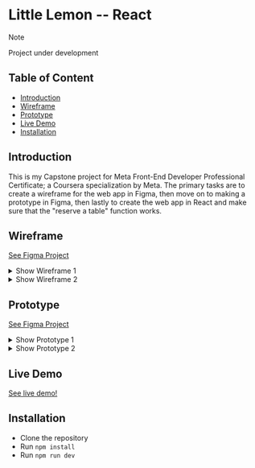 # Little Lemon -- React
> [!NOTE]
> Project under development

## Table of Content

- [Introduction](#introduction)
- [Wireframe](#wireframe)
- [Prototype](#prototype)
- [Live Demo](#live-demo)
- [Installation](#installation)

## Introduction

This is my Capstone project for Meta Front-End Developer Professional Certificate; a Coursera specialization by Meta.
The primary tasks are to create a wireframe for the web app in Figma, then move on to making a prototype in Figma, then lastly to create the web app in React and make sure that the "reserve a table" function works.

## Wireframe

[See Figma Project](https://www.figma.com/file/rMigo5sfb9XEgWB9X1QGeJ/Capstone-project?type=design&node-id=0%3A1&mode=design&t=6ZzyyeuhaVgxAmig-1)

<details>

<summary>Show Wireframe 1</summary>

![wireframe-home](./readmeAssets/wireframe/HOME.png)

</details> <details>

<summary>Show Wireframe 2</summary>

![wireframe-reservations](./readmeAssets/wireframe/RESERVATION.png)

</details>

## Prototype

[See Figma Project](https://www.figma.com/file/rMigo5sfb9XEgWB9X1QGeJ/Capstone-project?type=design&node-id=51%3A169&mode=design&t=gdwTriMun9hFfETd-1)

<details>

<summary>Show Prototype 1</summary>

![wireframe-reservations](./readmeAssets/prototype/HOME.png)

</details> <details>

<summary>Show Prototype 2</summary>

![wireframe-reservations](./readmeAssets/prototype/RESERVATION.png)

</details>

## Live Demo

[See live demo!](https://ludvigalmvaang.github.io/little-lemon-react/)

## Installation

- Clone the repository
- Run `npm install`
- Run `npm run dev`